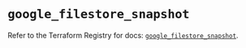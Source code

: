 # `google_filestore_snapshot`

Refer to the Terraform Registry for docs: [`google_filestore_snapshot`](https://registry.terraform.io/providers/hashicorp/google-beta/6.6.0/docs/resources/google_filestore_snapshot).
